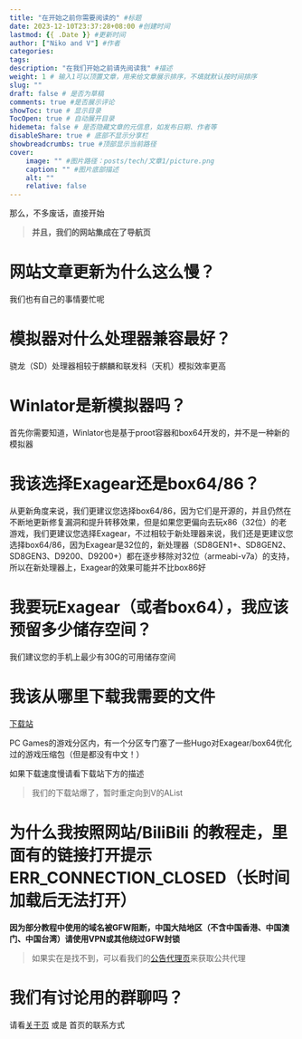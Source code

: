 ```yaml
---
title: "在开始之前你需要阅读的" #标题
date: 2023-12-10T23:37:28+08:00 #创建时间
lastmod: {{ .Date }} #更新时间
author: ["Niko and V"] #作者
categories: 
tags: 
description: "在我们开始之前请先阅读我" #描述
weight: 1 # 输入1可以顶置文章，用来给文章展示排序，不填就默认按时间排序
slug: ""
draft: false # 是否为草稿
comments: true #是否展示评论
showToc: true # 显示目录
TocOpen: true # 自动展开目录
hidemeta: false # 是否隐藏文章的元信息，如发布日期、作者等
disableShare: true # 底部不显示分享栏
showbreadcrumbs: true #顶部显示当前路径
cover:
    image: "" #图片路径：posts/tech/文章1/picture.png
    caption: "" #图片底部描述
    alt: ""
    relative: false
---
```


那么，不多废话，直接开始

> **并且，我们的网站集成在了导航页**

# 网站文章更新为什么这么慢？

我们也有自己的事情要忙呢

# 模拟器对什么处理器兼容最好？

骁龙（SD）处理器相较于麒麟和联发科（天机）模拟效率更高

# Winlator是新模拟器吗？

首先你需要知道，Winlator也是基于proot容器和box64开发的，并不是一种新的模拟器

# 我该选择Exagear还是box64/86？

从更新角度来说，我们更建议您选择box64/86，因为它们是开源的，并且仍然在不断地更新修复漏洞和提升转移效果，但是如果您更偏向去玩x86（32位）的老游戏，我们更建议您选择Exagear，不过相较于新处理器来说，我们还是更建议您选择box64/86，因为Exagear是32位的，新处理器（SD8GEN1+、SD8GEN2、SD8GEN3、D9200、D9200+）都在逐步移除对32位（armeabi-v7a）的支持，所以在新处理器上，Exagear的效果可能并不比box86好

# 我要玩Exagear（或者box64），我应该预留多少储存空间？

我们建议您的手机上最少有30G的可用储存空间

# 我该从哪里下载我需要的文件

[下载站](https://ds.h2o-2.org)

PC Games的游戏分区内，有一个分区专门塞了一些Hugo对Exagear/box64优化过的游戏压缩包（但是都没有中文！）

如果下载速度慢请看下载站下方的描述

> 我们的下载站爆了，暂时重定向到V的AList

# 为什么我按照网站/BiliBili 的教程走，里面有的链接打开提示 **ERR\_CONNECTION\_CLOSED（长时间加载后无法打开）**

**因为部分教程中使用的域名被GFW阻断，中国大陆地区（不含中国香港、中国澳门、中国台湾）请使用VPN或其他绕过GFW封锁**

> 如果实在是找不到，可以看我们的[公告代理页](https://h2o-2.org/Public-Proxy)来获取公共代理

# 我们有讨论用的群聊吗？

请看[关于页](https://h2o-2.org/about) 或是 首页的联系方式
